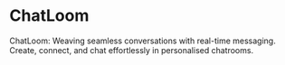 # ChatLoom
ChatLoom: Weaving seamless conversations with real-time messaging. Create, connect, and chat effortlessly in personalised chatrooms.
